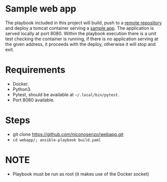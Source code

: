 # Sample web app
The playbook included in this project will build, push to a [remote repository](quay.io/niconosenzo/webapp) and deploy a tomcat container serving a [sample app](https://tomcat.apache.org/tomcat-9.0-doc/appdev/sample/).
The application is served locally at port 8080. Within the playbook execution there is a unit test checking the container is running, if there is no application serving at the given address, it proceeds with the deploy, otherwise it will stop and exit.

# Requirements
* Docker.
* Python3.
* Pytest, should be available at `~/.local/bin/pytest`.
* Port 8080 available.

# Steps
* git clone https://github.com/niconosenzo/webapp.git
* `cd webapp/; ansible-playbook build.yaml`

# NOTE
* Playbook must be run as root (it makes use of the Docker socket)


